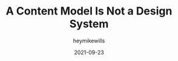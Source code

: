 ---
author: heymikewills
date: 2021-09-23
permalink: false
publisher: alistapart
tags:
  - content
  - design-systems
target_url: https://alistapart.com/article/a-content-model-is-not-a-design-system/
title: A Content Model Is Not a Design System
---